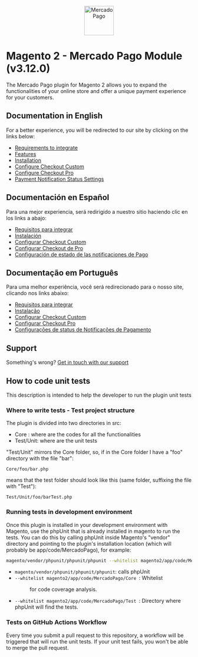 <p align="center">
  <a href="https://www.mercadopago.com/">
    <img src="https://http2.mlstatic.com/ui/navigation/5.3.7/mercadopago/logo__large@2x.png" height="80" width="auto" alt="MercadoPago">
  </a>
</p>

# Magento 2 - Mercado Pago Module (v3.12.0)

The Mercado Pago plugin for Magento 2 allows you to expand the functionalities of your online store and offer a unique payment experience for your customers.

## Documentation in English

For a better experience, you will be redirected to our site by clicking on the links below:

-   [Requirements to integrate](https://www.mercadopago.com.br/developers/en/guides/plugins/official/magento-two#bookmark_requirements_to_integrate)
-   [Features](https://www.mercadopago.com.br/developers/en/guides/plugins/official/magento-two#bookmark_features)
-   [Installation](https://www.mercadopago.com.br/developers/en/guides/plugins/official/magento-two#bookmark_installation)
-   [Configure Checkout Custom](<https://www.mercadopago.com.br/developers/en/guides/plugins/official/magento-two#bookmark_credit_card_and_ticket_configuration_(custom_checkout)>)
-   [Configure Checkout Pro](https://www.mercadopago.com.br/developers/en/guides/plugins/official/magento-two#bookmark_basic_checkout_configuration)
-   [Payment Notification Status Settings](https://www.mercadopago.com.br/developers/en/guides/plugins/official/magento-two#bookmark_payment_notification_status_settings)

## Documentación en Español

Para una mejor experiencia, será redirigido a nuestro sitio haciendo clic en los links a abajo:

-   [Requisitos para integrar](https://www.mercadopago.com.br/developers/es/guides/plugins/official/magento-two#bookmark_requisitos_para_integrar)
-   [Instalación](https://www.mercadopago.com.br/developers/es/guides/plugins/official/magento-two#bookmark_instalaci%C3%B3n)
-   [Configurar Checkout Custom](<https://www.mercadopago.com.br/developers/es/guides/plugins/official/magento-two#bookmark_configuraci%C3%B3n_de_la_tarjeta_de_cr%C3%A9dito_y_tickets_(custom_checkout)>)
-   [Configurar Checkout de Pro](https://www.mercadopago.com.br/developers/es/guides/plugins/official/magento-two#bookmark_configuraci%C3%B3n_de_basic_checkout)
-   [Configuración de estado de las notificaciones de Pago](https://www.mercadopago.com.br/developers/es/guides/plugins/official/magento-two#bookmark_configuraci%C3%B3n_de_estado_de_las_notificaciones_de_pago)

## Documentação em Português

Para uma melhor experiência, você será redirecionado para o nosso site, clicando nos links abaixo:

-   [Requisitos para integrar](https://www.mercadopago.com.br/developers/pt/guides/plugins/official/magento-two#bookmark_requisitos_para_integrar)
-   [Instalação](https://www.mercadopago.com.br/developers/pt/guides/plugins/official/magento-two#bookmark_instala%C3%A7%C3%A3o)
-   [Configurar Checkout Custom](<https://www.mercadopago.com.br/developers/pt/guides/plugins/official/magento-two#bookmark_configura%C3%A7%C3%B5es_de_cart%C3%A3o_de_cr%C3%A9dito_e_boleto_(custom_checkout)>)
-   [Configurar Checkout Pro](https://www.mercadopago.com.br/developers/pt/guides/plugins/official/magento-two#bookmark_configura%C3%A7%C3%B5es_de_basic_checkout)
-   [Configurações de status de Notificações de Pagamento](https://www.mercadopago.com.br/developers/pt/guides/plugins/official/magento-two#bookmark_configura%C3%A7%C3%B5es_de_status_de_notifica%C3%A7%C3%B5es_de_pagamento)

## Support

Something's wrong? [Get in touch with our support](https://www.mercadopago.com.ar/developers/en/support)

## How to code unit tests

This description is intended to help the developer to run the plugin unit tests

### Where to write tests - Test project structure

The plugin is divided into two directories in src:

-   Core : where are the codes for all the functionalities
-   Test/Unit: where are the unit tests

"Test/Unit" mirrors the Core folder, so, if in the Core folder I have a "foo" directory with the file "bar":

```
Core/foo/bar.php
```

means that the test folder should look like this (same folder, suffixing the file with "Test"):

```
Test/Unit/foo/barTest.php
```

### Running tests in development environment

Once this plugin is installed in your development environment with Magento, use the phpUnit that is already installed in magento to run the tests.
You can do this by calling phpUnit inside Magento's "vendor" directory and pointing to the plugin's installation location (which will probably be app/code/MercadoPago), for example:

```bash
magento/vendor/phpunit/phpunit/phpunit --whitelist magento2/app/code/MercadoPago/Core magento/app/code/MercadoPago/Test
```

-   `magento/vendor/phpunit/phpunit/phpunit`: calls phpUnit
-   `--whitelist magento2/app/code/MercadoPago/Core `: Whitelist <dir> for code coverage analysis.
-   `--whitelist magento2/app/code/MercadoPago/Test `: Directory where phpUnit will find the tests.

### Tests on GitHub Actions Workflow

Every time you submit a pull request to this repository, a workflow will be triggered that will run the unit tests. If your unit test fails, you won't be able to merge the pull request.
